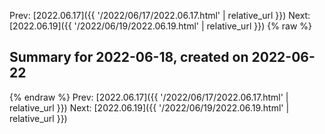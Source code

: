 Prev: [2022.06.17]({{ '/2022/06/17/2022.06.17.html' | relative_url }})  Next: [2022.06.19]({{ '/2022/06/19/2022.06.19.html' | relative_url }})
{% raw %}
## Summary for 2022-06-18, created on 2022-06-22



{% endraw %}
Prev: [2022.06.17]({{ '/2022/06/17/2022.06.17.html' | relative_url }})  Next: [2022.06.19]({{ '/2022/06/19/2022.06.19.html' | relative_url }})